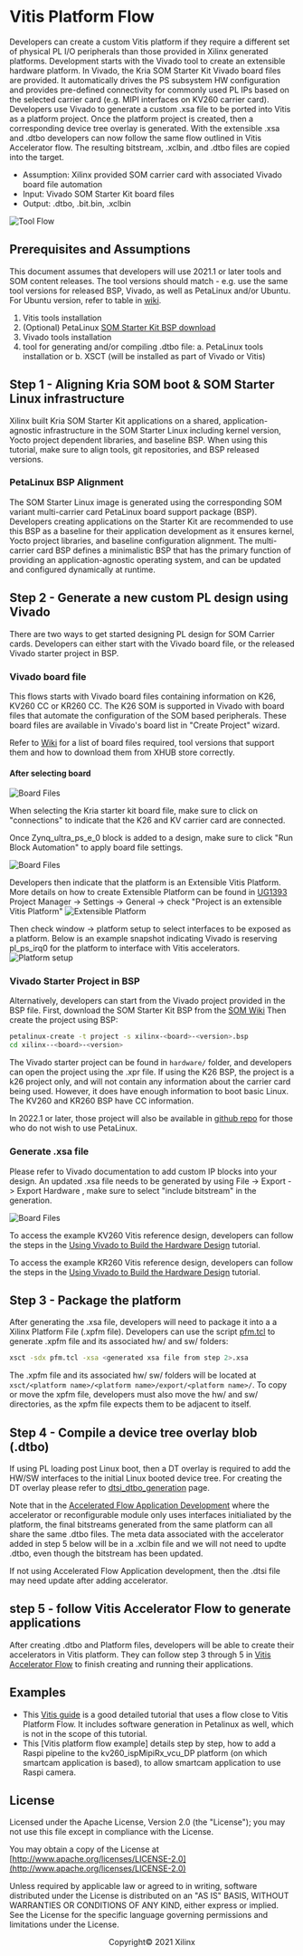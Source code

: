 # Vitis Platform Flow

Developers can create a custom Vitis platform if they require a different set of physical PL I/O peripherals than those provided in Xilinx generated platforms. Development starts with the Vivado tool to create an extensible hardware platform. In Vivado, the Kria SOM Starter Kit Vivado board files are provided. It automatically drives the PS subsystem HW configuration and provides pre-defined connectivity for commonly used PL IPs based on the selected carrier card (e.g. MIPI interfaces on KV260 carrier card). Developers use Vivado to generate a custom .xsa file to be ported into Vitis as a platform project. Once the platform project is created, then a corresponding device tree overlay is generated. With the extensible .xsa and .dtbo developers can now follow the same flow outlined in Vitis Accelerator flow. The resulting bitstream, .xclbin, and .dtbo files are copied into the target.

* Assumption: Xilinx provided SOM carrier card with associated Vivado board file automation
* Input: Vivado SOM Starter Kit board files
* Output: .dtbo, .bit.bin, .xclbin

![Tool Flow](./media/tool_flow_vitis_platform.PNG)

## Prerequisites and Assumptions

This document assumes that developers will use 2021.1 or later tools and SOM content releases. The tool versions should match - e.g. use the same tool versions for released BSP, Vivado, as well as PetaLinux and/or Ubuntu. For Ubuntu version, refer to table in [wiki](https://xilinx-wiki.atlassian.net/wiki/spaces/A/pages/1641152513/Kria+K26+SOM#Ubuntu-LTS).

1. Vitis tools installation
2. (Optional) PetaLinux [SOM Starter Kit BSP download](https://xilinx-wiki.atlassian.net/wiki/spaces/A/pages/1641152513/Kria+K26+SOM#PetaLinux-Board-Support-Packages)
3. Vivado tools installation
4. tool for generating and/or compiling .dtbo file: a. PetaLinux tools installation or b. XSCT (will be installed as part of Vivado or Vitis)

## Step 1 - Aligning Kria SOM boot & SOM Starter Linux infrastructure

Xilinx built Kria SOM Starter Kit applications on a shared, application-agnostic infrastructure in the SOM Starter Linux including kernel version, Yocto project dependent libraries, and baseline BSP. When using this tutorial, make sure to align tools, git repositories, and BSP released versions.

### PetaLinux BSP Alignment

The SOM Starter Linux image is generated using the corresponding SOM variant multi-carrier card PetaLinux board support package (BSP). Developers creating applications on the Starter Kit are recommended to use this BSP as a baseline for their application development as it ensures kernel, Yocto project libraries, and baseline configuration alignment. The multi-carrier card BSP defines a minimalistic BSP that has the primary function of providing an application-agnostic operating system, and can be updated and configured dynamically at runtime.

## Step 2 - Generate a new custom PL design using Vivado

There are two ways to get started designing PL design for SOM Carrier cards. Developers can either start with the Vivado board file, or the released Vivado starter project in BSP.

### Vivado board file

This flows starts with Vivado board files containing information on K26, KV260 CC or KR260 CC. The K26 SOM is supported in Vivado with board files that automate the configuration of the SOM based peripherals. These board files are available in Vivado's board list in "Create Project" wizard.

Refer to [Wiki](https://xilinx-wiki.atlassian.net/wiki/spaces/A/pages/1641152513/Kria+K26+SOM#Vivado-Board-Support-Packages) for a list of board files required, tool versions that support them and how to download them from XHUB store correctly. 

#### After selecting board

![Board Files](./media/tool_flow_boardfile.PNG)

When selecting the Kria starter kit board file, make sure to click on "connections" to indicate that the K26 and KV carrier card are connected.

Once Zynq_ultra_ps_e_0 block is added to a design, make sure to click "Run Block Automation" to apply board file settings.

![Board Files](./media/tool_flow_block_automation_marked.PNG)

Developers then indicate that the platform is an Extensible Vitis Platform. More details on how to create Extensible Platform can be found in [UG1393](https://docs.xilinx.com/r/en-US/ug1393-vitis-application-acceleration/Adding-Hardware-Interfaces)
Project Manager -> Settings -> General -> check "Project is an extensible Vitis Platform"
![Extensible Platform](./media/extensible_check.PNG)

Then check window -> platform setup to select interfaces to be exposed as a platform. Below is an example snapshot indicating Vivado is reserving pl_ps_irq0 for the platform to interface with Vitis accelerators.
![Platform setup](./media/tool_flow_vivado_platform_setup.PNG)

### Vivado Starter Project in BSP

Alternatively, developers can start from the Vivado project provided in the BSP file.
First, download the SOM Starter Kit BSP from the [SOM Wiki](https://xilinx-wiki.atlassian.net/wiki/spaces/A/pages/1641152513/Kria+K26+SOM#PetaLinux-Board-Support-Packages)
Then create the project using BSP:

```bash
petalinux-create -t project -s xilinx-<board>-<version>.bsp
cd xilinx--<board>-<version>
```

The Vivado starter project can be found in ```hardware/``` folder, and developers can open the project using the .xpr file. If using the K26 BSP, the project is a k26 project only, and will not contain any information about the carrier card being used. However, it does have enough information to boot basic Linux. The KV260 and KR260 BSP have CC information.

In 2022.1 or later, those project will also be available in [github repo](https://github.com/Xilinx/kria-base-hardware) for those who do not wish to use PetaLinux.

### Generate .xsa file

Please refer to Vivado documentation to add custom IP blocks into your design. An updated .xsa file needs to be generated by using File -> Export -> Export Hardware , make sure to select "include bitstream" in the generation.

![Board Files](./media/tool_flow_xsa_gen.PNG)

To access the example KV260 Vitis reference design, developers can follow the steps in the [Using Vivado to Build the Hardware Design](https://xilinx.github.io/kria-apps-docs/kv260/2022.1/build/html/docs/build_vivado_design.html) tutorial.

To access the example KR260 Vitis reference design, developers can follow the steps in the [Using Vivado to Build the Hardware Design](https://xilinx.github.io/kria-apps-docs/kr260/build/html/docs/build_vivado_design.html) tutorial.

## Step 3 - Package the platform

After generating the .xsa file, developers will need to package it into a a Xilinx Platform File (.xpfm file). Developers can use the script [pfm.tcl](https://github.com/Xilinx/vck190-base-trd/blob/2022.1/platforms/scripts/pfm.tcl)  to generate .xpfm file and its associated hw/ and sw/ folders:

```bash
xsct -sdx pfm.tcl -xsa <generated xsa file from step 2>.xsa
```

The .xpfm file and its associated hw/ sw/ folders will be located at ```xsct/<platform name>/<platform name>/export/<platform name>/```.  To copy or move the xpfm file, developers must also move the hw/ and sw/ directories, as the xpfm file expects them to be adjacent to itself.

## Step 4 - Compile a device tree overlay blob (.dtbo)

If using PL loading post Linux boot, then a DT overlay is required to add the HW/SW interfaces to the initial Linux booted device tree. For creating the DT overlay please refer to [dtsi_dtbo_generation](./dtsi_dtbo_generation.md) page.

Note that in the [Accelerated Flow Application Development](https://docs.xilinx.com/r/en-US/ug1393-vitis-application-acceleration/Setting-Up-the-Environment-to-Run-the-Vitis-Software-Platform) where the accelerator or reconfigurable module only uses interfaces initialiated by the platform, the final bitstreams generated from the same platform can all share the same .dtbo files. The meta data associated with the accelerator added in step 5 below will be in a .xclbin file and we will not need to updte .dtbo, even though the bitstream has been updated.

If not using Accelerated Flow Application development, then the .dtsi file may need update after adding accelerator.

## step 5 - follow Vitis Accelerator Flow to generate applications

After creating .dtbo and Platform files, developers will be able to create their accelerators in Vitis platform. They can follow step 3 through 5 in [Vitis Accelerator Flow](./vitis_accel_flow.md) to finish creating and running their applications.

## Examples

* This [Vitis guide](https://github.com/Xilinx/Vitis-Tutorials/blob/2022.1/Vitis_Platform_Creation/Design_Tutorials/01-Edge-KV260/README.md) is a good detailed tutorial that uses a flow close to Vitis Platform Flow. It includes software generation in Petalinux as well, which is not in the scope of this tutorial.
* This [Vitis platform flow example] details step by step, how to add a Raspi pipeline to the kv260_ispMipiRx_vcu_DP platform (on which smartcam application is based), to allow smartcam application to use Raspi camera.

## License

Licensed under the Apache License, Version 2.0 (the "License"); you may not use this file except in compliance with the License.

You may obtain a copy of the License at
[http://www.apache.org/licenses/LICENSE-2.0](http://www.apache.org/licenses/LICENSE-2.0)

Unless required by applicable law or agreed to in writing, software distributed under the License is distributed on an "AS IS" BASIS, WITHOUT WARRANTIES OR CONDITIONS OF ANY KIND, either express or implied. See the License for the specific language governing permissions and limitations under the License.

<p align="center">Copyright&copy; 2021 Xilinx</p>
